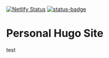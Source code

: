 [![Netlify Status](https://api.netlify.com/api/v1/badges/28937fed-b5c7-4b6e-9840-f45feffbd982/deploy-status)](https://app.netlify.com/sites/bright-gaufre-92329f/deploys)
[![status-badge](https://woodpecker.internal.sharpley.xyz/api/badges/mark/my-site/status.svg)](https://woodpecker.internal.sharpley.xyz/mark/my-site)

# Personal Hugo Site
test